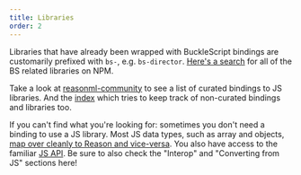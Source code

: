 ```yaml
---
title: Libraries
order: 2
---
```


Libraries that have already been wrapped with BuckleScript bindings are customarily prefixed with `bs-`, e.g. `bs-director`. [Here's a search](https://www.npmjs.com/search?q=keywords:bucklescript) for all of the BS related libraries on NPM.

Take a look at [reasonml-community](https://github.com/reasonml-community) to see a list of curated bindings to JS libraries. And the [index](https://github.com/reasonml-community/index) which tries to keep track of non-curated bindings and libraries too.

If you can't find what you're looking for: sometimes you don't need a binding to use a JS library. Most JS data types, such as array and objects, [map over cleanly to Reason and vice-versa](https://bucklescript.github.io/bucklescript/Manual.html#_runtime_representation). You also have access to the familiar [JS API](https://bucklescript.github.io/bucklescript/api/Js.html). Be sure to also check the "Interop" and "Converting from JS" sections here!

